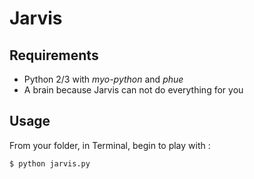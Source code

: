 # Jarvis

## Requirements
- Python 2/3 with _myo-python_ and _phue_
- A brain because Jarvis can not do everything for you

## Usage

From your folder, in Terminal, begin to play with :
```
$ python jarvis.py
```